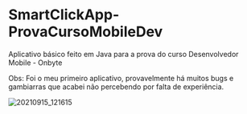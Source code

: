 # SmartClickApp-ProvaCursoMobileDev
Aplicativo básico feito em Java para a prova do curso Desenvolvedor Mobile - Onbyte 

Obs: Foi o meu primeiro aplicativo, provavelmente há muitos bugs e gambiarras que acabei não percebendo por falta de experiência.

![20210915_121615](https://user-images.githubusercontent.com/72174813/133465658-77524398-7169-40ea-a28a-e6b9d0de9ac3.gif)
